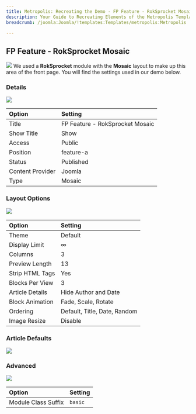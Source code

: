 ```yaml
---
title: Metropolis: Recreating the Demo - FP Feature - RokSprocket Mosaic
description: Your Guide to Recreating Elements of the Metropolis Template for Joomla
breadcrumb: /joomla:Joomla/!templates:Templates/metropolis:Metropolis

---
```


FP Feature - RokSprocket Mosaic
-----
![][demo]
We used a **RokSprocket** module with the **Mosaic** layout to make up this area of the front page. You will find the settings used in our demo below.

### Details
![][demo2]

| Option           | Setting                 |  
| :--------------- | :---------------------- |  
| Title            | FP Feature - RokSprocket Mosaic |  
| Show Title       | Show                    |  
| Access           | Public                  |  
| Position         | feature-a               |  
| Status           | Published               |  
| Content Provider | Joomla                  |  
| Type             | Mosaic                  |  

### Layout Options
![][demo3]

| Option          | Setting                      |  
| :-------------- | :--------------------------- |  
| Theme           | Default                      |  
| Display Limit   | ∞                            |  
| Columns         | 3                            |  
| Preview Length  | 13                          |  
| Strip HTML Tags | Yes                           |  
| Blocks Per View | 3                            |  
| Article Details | Hide Author and Date         |  
| Block Animation | Fade, Scale, Rotate          |  
| Ordering        | Default, Title, Date, Random |  
| Image Resize    | Disable                      |  

### Article Defaults
![][demo4]

### Advanced
![][demo5]

| Option              | Setting |  
| :------------------ | :------ |  
| Module Class Suffix | `basic` |

[demo]: assets/demo_3.jpeg
[demo2]: assets/mosaic_1.jpeg
[demo3]: assets/mosaic_2.jpeg
[demo4]: assets/mosaic_3.jpeg
[demo5]: assets/mosaic_4.jpeg